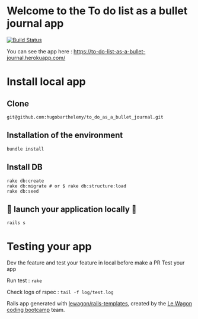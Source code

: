 # Welcome to the To do list as a bullet journal app
[![Build Status](https://travis-ci.org/hugobarthelemy/to_do_as_a_bullet_journal.svg?branch=master)](https://travis-ci.org/hugobarthelemy/to_do_as_a_bullet_journal)

You can see the app here : https://to-do-list-as-a-bullet-journal.herokuapp.com/
# Install local app
## Clone
`git@github.com:hugobarthelemy/to_do_as_a_bullet_journal.git`

## Installation of the environment
`bundle install`

## Install DB
```
rake db:create
rake db:migrate # or $ rake db:structure:load
rake db:seed
```

## 🚀 launch your application locally 🚀
`rails s`

# Testing your app
Dev the feature and test your feature in local before make a PR
Test your app

Run test : `rake`

Check logs of rspec : `tail -f log/test.log`

Rails app generated with [lewagon/rails-templates](https://github.com/lewagon/rails-templates), created by the [Le Wagon coding bootcamp](https://www.lewagon.com) team.
